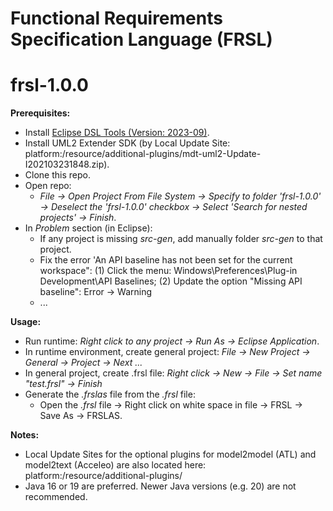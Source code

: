 # Functional Requirements Specification Language (FRSL)
# frsl-1.0.0

**Prerequisites:**
- Install [Eclipse DSL Tools (Version: 2023-09)](https://www.eclipse.org/downloads/packages/release/2023-09/r/eclipse-ide-java-and-dsl-developers).
- Install UML2 Extender SDK (by Local Update Site: platform:/resource/additional-plugins/mdt-uml2-Update-I202103231848.zip). 
- Clone this repo.
- Open repo: 
  - *File -> Open Project From File System -> Specify to folder 'frsl-1.0.0' -> Deselect the 'frsl-1.0.0' checkbox -> Select 'Search for nested projects' -> Finish*.
- In *Problem* section (in Eclipse):
  - If any project is missing *src-gen*, add manually folder *src-gen* to that project.
  - Fix the error 'An API baseline has not been set for the current workspace": (1) Click the menu: Windows\Preferences\Plug-in Development\API Baselines; (2) Update the option "Missing API baseline": Error -> Warning
  - ...
   
**Usage\:**

- Run runtime: *Right click to any project -> Run As -> Eclipse Application*.
- In runtime environment, create general project: *File -> New Project -> General -> Project -> Next ...*
- In general project, create .frsl file: *Right click -> New -> File -> Set name "test.frsl" -> Finish*
- Generate the *.frslas* file from the *.frsl* file:
  - Open the *.frsl* file -> Right click on white space in file -> FRSL -> Save As -> FRSLAS.

**Notes:**

- Local Update Sites for the optional plugins for model2model (ATL) and model2text (Acceleo) are also located here: platform:/resource/additional-plugins/
- Java 16 or 19 are preferred. Newer Java versions (e.g. 20) are not recommended.